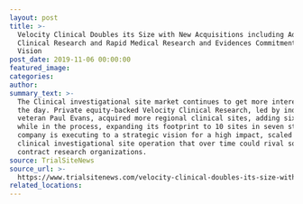 ```yaml
---
layout: post
title: >-
  Velocity Clinical Doubles its Size with New Acquisitions including Advanced
  Clinical Research and Rapid Medical Research and Evidences Commitment to
  Vision
post_date: 2019-11-06 00:00:00
featured_image:
categories:
author:
summary_text: >-
  The Clinical investigational site market continues to get more interesting by
  the day. Private equity-backed Velocity Clinical Research, led by industry
  veteran Paul Evans, acquired more regional clinical sites, adding six of them
  while in the process, expanding its footprint to 10 sites in seven states. The
  company is executing to a strategic vision for a high impact, scaled out
  clinical investigational site operation that over time could rival some
  contract research organizations.
source: TrialSiteNews
source_url: >-
  https://www.trialsitenews.com/velocity-clinical-doubles-its-size-with-new-acquisitions-including-advanced-clinical-research-and-rapid-medical-research-and-evidences-commitment-to-vision/
related_locations:
---
```



